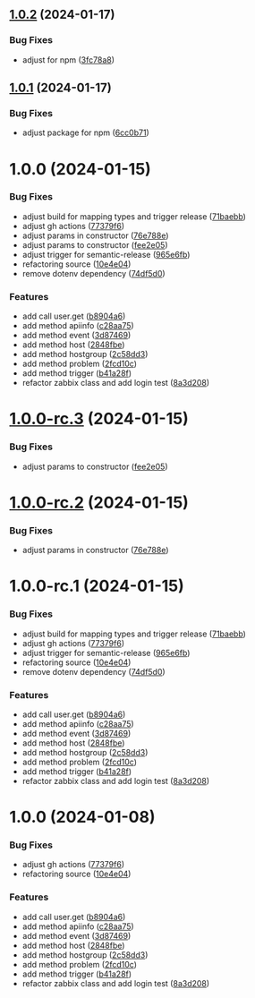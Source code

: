 ## [1.0.2](https://github.com/flaviareisv/zabbix-cli-ts/compare/v1.0.1...v1.0.2) (2024-01-17)


### Bug Fixes

* adjust for npm ([3fc78a8](https://github.com/flaviareisv/zabbix-cli-ts/commit/3fc78a8e2ea0515d925e2e55c12b243168802247))

## [1.0.1](https://github.com/flaviareisv/zabbix-cli-ts/compare/v1.0.0...v1.0.1) (2024-01-17)


### Bug Fixes

* adjust package for npm ([6cc0b71](https://github.com/flaviareisv/zabbix-cli-ts/commit/6cc0b71676359b7bc1f085afc62560cfc10ae803))

# 1.0.0 (2024-01-15)


### Bug Fixes

* adjust build for mapping types and trigger release ([71baebb](https://github.com/flaviareisv/zabbix-cli-ts/commit/71baebb7282e8d8e0635e2229ab0984a5b9e074b))
* adjust gh actions ([77379f6](https://github.com/flaviareisv/zabbix-cli-ts/commit/77379f6a9d199547f3de0f86fc7b091de7e1dac5))
* adjust params in constructor ([76e788e](https://github.com/flaviareisv/zabbix-cli-ts/commit/76e788e59d3973292d704a4a6bb5bdb213651240))
* adjust params to constructor ([fee2e05](https://github.com/flaviareisv/zabbix-cli-ts/commit/fee2e0533c0902cfddb3538f1d45fdc3148ccaf5))
* adjust trigger for semantic-release ([965e6fb](https://github.com/flaviareisv/zabbix-cli-ts/commit/965e6fbb061e0161c8766035c4f9e5e98fb784a5))
* refactoring source ([10e4e04](https://github.com/flaviareisv/zabbix-cli-ts/commit/10e4e04b9528285b838182d1ad695a269bc3de49))
* remove dotenv dependency ([74df5d0](https://github.com/flaviareisv/zabbix-cli-ts/commit/74df5d034aea9c09ca5291d2722f07747998b711))


### Features

* add call user.get ([b8904a6](https://github.com/flaviareisv/zabbix-cli-ts/commit/b8904a623cbeae7d63593f60c542c7d194ad5eb7))
* add method apiinfo ([c28aa75](https://github.com/flaviareisv/zabbix-cli-ts/commit/c28aa7575aecca92dc65b015edc88d7ca698fd87))
* add method event ([3d87469](https://github.com/flaviareisv/zabbix-cli-ts/commit/3d874691688cb74f45de6008aedbdc6e36f44c17))
* add method host ([2848fbe](https://github.com/flaviareisv/zabbix-cli-ts/commit/2848fbe1143e1b95c61b2831e8e3ba16b28f45f7))
* add method hostgroup ([2c58dd3](https://github.com/flaviareisv/zabbix-cli-ts/commit/2c58dd3242f37b33825fb8b6dce7b15ceb90ffde))
* add method problem ([2fcd10c](https://github.com/flaviareisv/zabbix-cli-ts/commit/2fcd10c149ff03b129c73c5f1b67559ec84065fb))
* add method trigger ([b41a28f](https://github.com/flaviareisv/zabbix-cli-ts/commit/b41a28f15e94a1ac561bea6522a848570dac01cd))
* refactor zabbix class and add login test ([8a3d208](https://github.com/flaviareisv/zabbix-cli-ts/commit/8a3d208216317ad1e7083a1d607bb81c274be60e))

# [1.0.0-rc.3](https://github.com/flaviareisv/zabbix-cli-ts/compare/v1.0.0-rc.2...v1.0.0-rc.3) (2024-01-15)


### Bug Fixes

* adjust params to constructor ([fee2e05](https://github.com/flaviareisv/zabbix-cli-ts/commit/fee2e0533c0902cfddb3538f1d45fdc3148ccaf5))

# [1.0.0-rc.2](https://github.com/flaviareisv/zabbix-cli-ts/compare/v1.0.0-rc.1...v1.0.0-rc.2) (2024-01-15)


### Bug Fixes

* adjust params in constructor ([76e788e](https://github.com/flaviareisv/zabbix-cli-ts/commit/76e788e59d3973292d704a4a6bb5bdb213651240))

# 1.0.0-rc.1 (2024-01-15)


### Bug Fixes

* adjust build for mapping types and trigger release ([71baebb](https://github.com/flaviareisv/zabbix-cli-ts/commit/71baebb7282e8d8e0635e2229ab0984a5b9e074b))
* adjust gh actions ([77379f6](https://github.com/flaviareisv/zabbix-cli-ts/commit/77379f6a9d199547f3de0f86fc7b091de7e1dac5))
* adjust trigger for semantic-release ([965e6fb](https://github.com/flaviareisv/zabbix-cli-ts/commit/965e6fbb061e0161c8766035c4f9e5e98fb784a5))
* refactoring source ([10e4e04](https://github.com/flaviareisv/zabbix-cli-ts/commit/10e4e04b9528285b838182d1ad695a269bc3de49))
* remove dotenv dependency ([74df5d0](https://github.com/flaviareisv/zabbix-cli-ts/commit/74df5d034aea9c09ca5291d2722f07747998b711))


### Features

* add call user.get ([b8904a6](https://github.com/flaviareisv/zabbix-cli-ts/commit/b8904a623cbeae7d63593f60c542c7d194ad5eb7))
* add method apiinfo ([c28aa75](https://github.com/flaviareisv/zabbix-cli-ts/commit/c28aa7575aecca92dc65b015edc88d7ca698fd87))
* add method event ([3d87469](https://github.com/flaviareisv/zabbix-cli-ts/commit/3d874691688cb74f45de6008aedbdc6e36f44c17))
* add method host ([2848fbe](https://github.com/flaviareisv/zabbix-cli-ts/commit/2848fbe1143e1b95c61b2831e8e3ba16b28f45f7))
* add method hostgroup ([2c58dd3](https://github.com/flaviareisv/zabbix-cli-ts/commit/2c58dd3242f37b33825fb8b6dce7b15ceb90ffde))
* add method problem ([2fcd10c](https://github.com/flaviareisv/zabbix-cli-ts/commit/2fcd10c149ff03b129c73c5f1b67559ec84065fb))
* add method trigger ([b41a28f](https://github.com/flaviareisv/zabbix-cli-ts/commit/b41a28f15e94a1ac561bea6522a848570dac01cd))
* refactor zabbix class and add login test ([8a3d208](https://github.com/flaviareisv/zabbix-cli-ts/commit/8a3d208216317ad1e7083a1d607bb81c274be60e))

# 1.0.0 (2024-01-08)


### Bug Fixes

* adjust gh actions ([77379f6](https://github.com/flaviareisv/zabbix-cli-ts/commit/77379f6a9d199547f3de0f86fc7b091de7e1dac5))
* refactoring source ([10e4e04](https://github.com/flaviareisv/zabbix-cli-ts/commit/10e4e04b9528285b838182d1ad695a269bc3de49))


### Features

* add call user.get ([b8904a6](https://github.com/flaviareisv/zabbix-cli-ts/commit/b8904a623cbeae7d63593f60c542c7d194ad5eb7))
* add method apiinfo ([c28aa75](https://github.com/flaviareisv/zabbix-cli-ts/commit/c28aa7575aecca92dc65b015edc88d7ca698fd87))
* add method event ([3d87469](https://github.com/flaviareisv/zabbix-cli-ts/commit/3d874691688cb74f45de6008aedbdc6e36f44c17))
* add method host ([2848fbe](https://github.com/flaviareisv/zabbix-cli-ts/commit/2848fbe1143e1b95c61b2831e8e3ba16b28f45f7))
* add method hostgroup ([2c58dd3](https://github.com/flaviareisv/zabbix-cli-ts/commit/2c58dd3242f37b33825fb8b6dce7b15ceb90ffde))
* add method problem ([2fcd10c](https://github.com/flaviareisv/zabbix-cli-ts/commit/2fcd10c149ff03b129c73c5f1b67559ec84065fb))
* add method trigger ([b41a28f](https://github.com/flaviareisv/zabbix-cli-ts/commit/b41a28f15e94a1ac561bea6522a848570dac01cd))
* refactor zabbix class and add login test ([8a3d208](https://github.com/flaviareisv/zabbix-cli-ts/commit/8a3d208216317ad1e7083a1d607bb81c274be60e))
